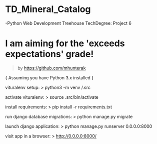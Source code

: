 # TD_Mineral_Catalog
-Python Web Development Treehouse TechDegree: Project 6

# I am aiming for the 'exceeds expectations' grade!

>by https://github.com/mhunterak

{ Assuming you have Python 3.x installed }

vituralenv setup:
	> python3 -m venv /.src

activate vituralenv:
	> source .src/bin/activate

install requirements:
	> pip install -r requirements.txt

run django database migrations:
	> python manage.py migrate

launch django application:
	> python manage.py runserver 0.0.0.0:8000

visit app in a browser:
    > http://0.0.0.0:8000/ 
